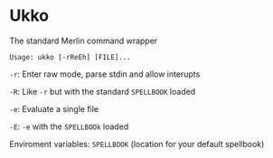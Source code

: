 # Ukko

The standard Merlin command wrapper

`Usage: ukko [-rReEh] [FILE]...`

`-r`: Enter raw mode, parse stdin and allow interupts

`-R`: Like `-r` but with the standard `SPELLBOOK` loaded

`-e`: Evaluate a single file

`-E`: `-e` with the `SPELLBOOk` loaded

Enviroment variables: `SPELLBOOK` (location for your default spellbook) 
